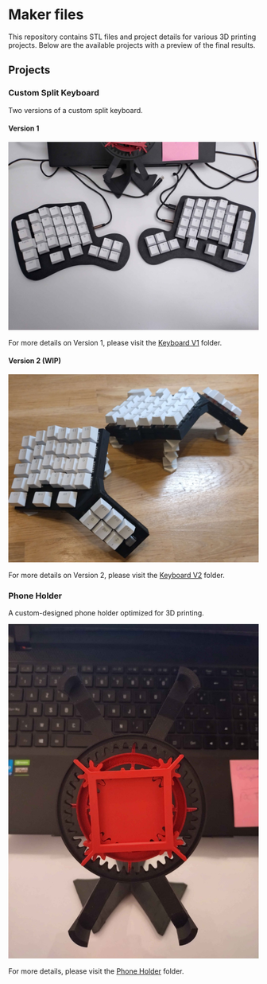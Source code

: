 # Maker files

This repository contains STL files and project details for various 3D printing projects. Below are the available projects with a preview of the final results.

## Projects

### Custom Split Keyboard
Two versions of a custom split keyboard.

#### Version 1
![3D Printed Version](keyboard/v1/img/KeyboardV1_Full.jpg)

For more details on Version 1, please visit the [Keyboard V1](keyboard/v1) folder.

#### Version 2 (WIP)
![3D Printed Version](keyboard/v2/img/Keyboard_Assembly_PreClean.jpg)

For more details on Version 2, please visit the [Keyboard V2](keyboard/v2) folder.

### Phone Holder
A custom-designed phone holder optimized for 3D printing.

![3D Printed Version](phone_holder/img/PhoneHolder.jpg)

For more details, please visit the [Phone Holder](phone_holder) folder.